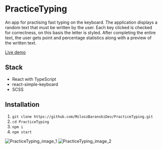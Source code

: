 # PracticeTyping

An app for practising fast typing on the keyboard. The application displays a random text that must be written by the user. Each key clicked is checked for correctness, on this basis the letter is styled. After completing the entire text, the user gets point and percentage statistics along with a preview of the written text.

[Live demo](https://react-practice-typing.netlify.app)

## Stack

- React with TypeScript
- react-simple-keyboard
- SCSS

## Installation

  1. ```git clone https://github.com/MiloszBaranskiDev/PracticeTyping.git```
  2. ```cd PracticeTyping```
  3. ```npm i```
  4. ```npm start```


![PracticeTyping_image_1](https://user-images.githubusercontent.com/66494943/159097160-59df54c3-1a13-4c4b-98f1-0172a83b0eb9.png)
![PracticeTyping_image_2](https://user-images.githubusercontent.com/66494943/159097199-9b8cfdaf-17a2-4460-9c2f-7398254079af.png)
